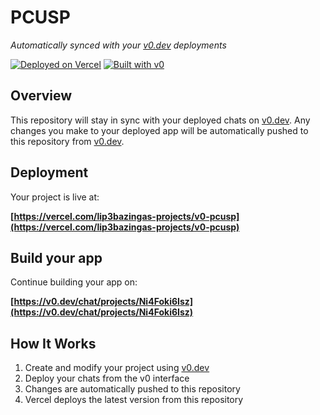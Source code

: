 # PCUSP

*Automatically synced with your [v0.dev](https://v0.dev) deployments*

[![Deployed on Vercel](https://img.shields.io/badge/Deployed%20on-Vercel-black?style=for-the-badge&logo=vercel)](https://vercel.com/lip3bazingas-projects/v0-pcusp)
[![Built with v0](https://img.shields.io/badge/Built%20with-v0.dev-black?style=for-the-badge)](https://v0.dev/chat/projects/Ni4Foki6Isz)

## Overview

This repository will stay in sync with your deployed chats on [v0.dev](https://v0.dev).
Any changes you make to your deployed app will be automatically pushed to this repository from [v0.dev](https://v0.dev).

## Deployment

Your project is live at:

**[https://vercel.com/lip3bazingas-projects/v0-pcusp](https://vercel.com/lip3bazingas-projects/v0-pcusp)**

## Build your app

Continue building your app on:

**[https://v0.dev/chat/projects/Ni4Foki6Isz](https://v0.dev/chat/projects/Ni4Foki6Isz)**

## How It Works

1. Create and modify your project using [v0.dev](https://v0.dev)
2. Deploy your chats from the v0 interface
3. Changes are automatically pushed to this repository
4. Vercel deploys the latest version from this repository
